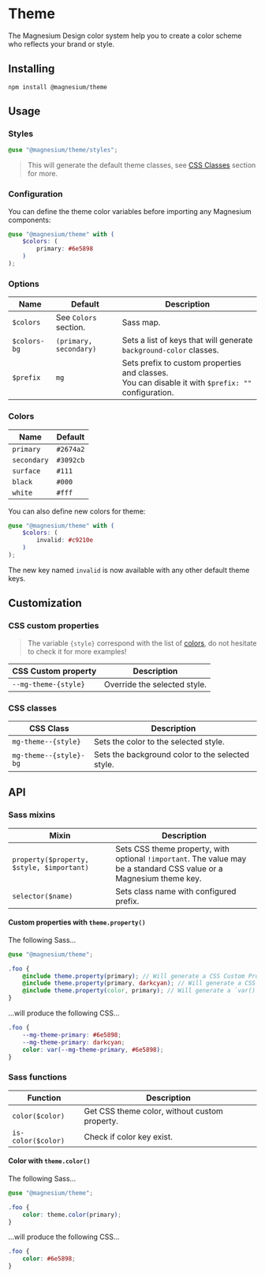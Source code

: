 # Theme

The Magnesium Design color system help you to create a color scheme who reflects your brand or style.

## Installing

```shell
npm install @magnesium/theme
```

## Usage

### Styles

```scss
@use "@magnesium/theme/styles";
```

> This will generate the default theme classes, see [CSS Classes](#css-classes) section for more.

### Configuration

You can define the theme color variables before importing any Magnesium components:

```scss
@use "@magnesium/theme" with (
    $colors: (
        primary: #6e5898
    )
);
```

### Options

| Name         | Default                | Description                                                                                             |
|--------------|------------------------|---------------------------------------------------------------------------------------------------------|
| `$colors`    | See `Colors` section.  | Sass map.                                                                                               |
| `$colors-bg` | `(primary, secondary)` | Sets a list of keys that will generate `background-color` classes.                                      |
| `$prefix`    | `mg`                   | Sets prefix to custom properties and classes. <br/>You can disable it with `$prefix: ""` configuration. |

### Colors

| Name        | Default   |
|-------------|-----------|
| `primary`   | `#2674a2` |
| `secondary` | `#3092cb` |
| `surface`   | `#111`    |
| `black`     | `#000`    |
| `white`     | `#fff`    |

You can also define new colors for theme:

```scss
@use "@magnesium/theme" with (
    $colors: (
        invalid: #c9210e
    )
);
```

The new key named `invalid` is now available with any other default theme keys.

## Customization

### CSS custom properties

> The variable `{style}` correspond with the list of [colors](#colors), do not hesitate to check it for more examples!

| CSS Custom property  | Description                  |
|----------------------|------------------------------|
| `--mg-theme-{style}` | Override the selected style. |

### CSS classes

| CSS Class              | Description                                      |
|------------------------|--------------------------------------------------|
| `mg-theme--{style}`    | Sets the color to the selected style.            |
| `mg-theme--{style}-bg` | Sets the background color to the selected style. |

## API

### Sass mixins

| Mixin                                     | Description                                                                                                          |
|-------------------------------------------|----------------------------------------------------------------------------------------------------------------------|
| `property($property, $style, $important)` | Sets CSS theme property, with optional `!important`. The value may be a standard CSS value or a Magnesium theme key. |
| `selector($name)`                         | Sets class name with configured prefix.                                                                              |

#### Custom properties with `theme.property()`

The following Sass...

```scss
@use "@magnesium/theme";

.foo {
    @include theme.property(primary); // Will generate a CSS Custom Property with default color.
    @include theme.property(primary, darkcyan); // Will generate a CSS Custom Property with new color.
    @include theme.property(color, primary); // Will generate a `var()` CSS Function with default color.
}
```

...will produce the following CSS...

```css
.foo {
    --mg-theme-primary: #6e5898;
    --mg-theme-primary: darkcyan;
    color: var(--mg-theme-primary, #6e5898);
}
```

### Sass functions

| Function           | Description                                   |
|--------------------|-----------------------------------------------|
| `color($color)`    | Get CSS theme color, without custom property. |
| `is-color($color)` | Check if color key exist.                     |

#### Color with `theme.color()`

The following Sass...

```scss
@use "@magnesium/theme";

.foo {
    color: theme.color(primary);
}
```

...will produce the following CSS...

```css
.foo {
    color: #6e5898;
}
```
